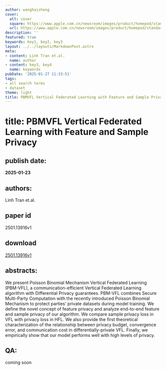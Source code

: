 ```yaml
---
author: wanghaisheng
cover:
  alt: cover
  square: https://www.apple.com.cn/newsroom/images/product/homepod/standard/Apple-HomePod-hero-230118_big.jpg.large_2x.jpg
  url: https://www.apple.com.cn/newsroom/images/product/homepod/standard/Apple-HomePod-hero-230118_big.jpg.large_2x.jpg
description: ''
featured: true
keywords: key1, key2, key3
layout: ../../layouts/MarkdownPost.astro
meta:
- content: Linh Tran et.al.
  name: author
- content: key3, key4
  name: keywords
pubDate: '2025-01-27 11:33:51'
tags:
- all search terms
- dataset
theme: light
title: PBMVFL Vertical Federated Learning with Feature and Sample Privacy
---
```


# title: PBMVFL Vertical Federated Learning with Feature and Sample Privacy 
## publish date: 
**2025-01-23** 
## authors: 
  Linh Tran et.al. 
## paper id
2501.13916v1
## download
[2501.13916v1](http://arxiv.org/abs/2501.13916v1)
## abstracts:
We present Poisson Binomial Mechanism Vertical Federated Learning (PBM-VFL), a communication-efficient Vertical Federated Learning algorithm with Differential Privacy guarantees. PBM-VFL combines Secure Multi-Party Computation with the recently introduced Poisson Binomial Mechanism to protect parties' private datasets during model training. We define the novel concept of feature privacy and analyze end-to-end feature and sample privacy of our algorithm. We compare sample privacy loss in VFL with privacy loss in HFL. We also provide the first theoretical characterization of the relationship between privacy budget, convergence error, and communication cost in differentially-private VFL. Finally, we empirically show that our model performs well with high levels of privacy.
## QA:
coming soon
